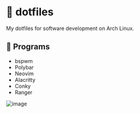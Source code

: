 # 📂 dotfiles

My dotfiles for software development on Arch Linux.

## 🤖 Programs

* bspwm
* Polybar
* Neovim
* Alacritty
* Conky
* Ranger

![image](https://i.imgur.com/o2wW9Ye.png)
